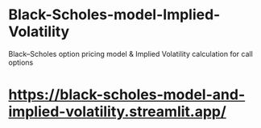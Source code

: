 # Black-Scholes-model-Implied-Volatility
Black–Scholes option pricing model &amp; Implied Volatility calculation for call options 
# https://black-scholes-model-and-implied-volatility.streamlit.app/
